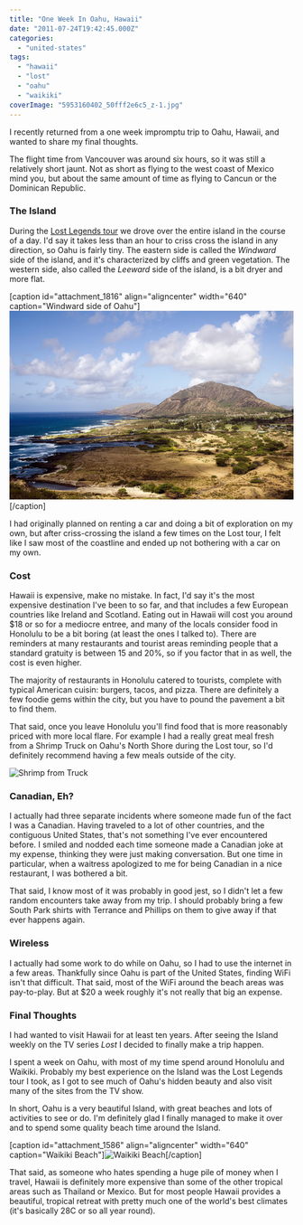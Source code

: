 ```yaml
---
title: "One Week In Oahu, Hawaii"
date: "2011-07-24T19:42:45.000Z"
categories: 
  - "united-states"
tags: 
  - "hawaii"
  - "lost"
  - "oahu"
  - "waikiki"
coverImage: "5953160402_50fff2e6c5_z-1.jpg"
---
```


I recently returned from a one week impromptu trip to Oahu, Hawaii, and wanted to share my final thoughts.

The flight time from Vancouver was around six hours, so it was still a relatively short jaunt. Not as short as flying to the west coast of Mexico mind you, but about the same amount of time as flying to Cancun or the Dominican Republic.

### The Island

During the [Lost Legends tour](http://themigratorynerd.com/2011/lost-legends-tour-on-oahu/) we drove over the entire island in the course of a day. I'd say it takes less than an hour to criss cross the island in any direction, so Oahu is fairly tiny. The eastern side is called the _Windward_ side of the island, and it's characterized by cliffs and green vegetation. The western side, also called the _Leeward_ side of the island, is a bit dryer and more flat.

\[caption id="attachment\_1816" align="aligncenter" width="640" caption="Windward side of Oahu"\]![](images/5953160402_50fff2e6c5_z-1.jpg "Windward side of Oahu")\[/caption\]

I had originally planned on renting a car and doing a bit of exploration on my own, but after criss-crossing the island a few times on the Lost tour, I felt like I saw most of the coastline and ended up not bothering with a car on my own.

### Cost

Hawaii is expensive, make no mistake. In fact, I'd say it's the most expensive destination I've been to so far, and that includes a few European countries like Ireland and Scotland. Eating out in Hawaii will cost you around $18 or so for a mediocre entree, and many of the locals consider food in Honolulu to be a bit boring (at least the ones I talked to). There are reminders at many restaurants and tourist areas reminding people that a standard gratuity is between 15 and 20%, so if you factor that in as well, the cost is even higher.

The majority of restaurants in Honolulu catered to tourists, complete with typical American cuisin: burgers, tacos, and pizza. There are definitely a few foodie gems within the city, but you have to pound the pavement a bit to find them.

That said, once you leave Honolulu you'll find food that is more reasonably priced with more local flare. For example I had a really great meal fresh from a Shrimp Truck on Oahu's North Shore during the Lost tour, so I'd definitely recommend having a few meals outside of the city.

![](images/5953223528_99cb759274_z.jpg "Shrimp from Truck")

### Canadian, Eh?

I actually had three separate incidents where someone made fun of the fact I was a Canadian. Having traveled to a lot of other countries, and the contiguous United States, that's not something I've ever encountered before. I smiled and nodded each time someone made a Canadian joke at my expense, thinking they were just making conversation. But one time in particular, when a waitress apologized to me for being Canadian in a nice restaurant, I was bothered a bit.

That said, I know most of it was probably in good jest, so I didn't let a few random encounters take away from my trip. I should probably bring a few South Park shirts with Terrance and Phillips on them to give away if that ever happens again.

### Wireless

I actually had some work to do while on Oahu, so I had to use the internet in a few areas. Thankfully since Oahu is part of the United States, finding WiFi isn't that difficult. That said, most of the WiFi around the beach areas was pay-to-play. But at $20 a week roughly it's not really that big an expense.

### Final Thoughts

I had wanted to visit Hawaii for at least ten years. After seeing the Island weekly on the TV series _Lost_ I decided to finally make a trip happen.

I spent a week on Oahu, with most of my time spend around Honolulu and Waikiki. Probably my best experience on the Island was the Lost Legends tour I took, as I got to see much of Oahu's hidden beauty and also visit many of the sites from the TV show.

In short, Oahu is a very beautiful Island, with great beaches and lots of activities to see or do. I'm definitely glad I finally managed to make it over and to spend some quality beach time around the Island.

\[caption id="attachment\_1586" align="aligncenter" width="640" caption="Waikiki Beach"\]![](images/5947620180_2acd754c87_z.jpg "Waikiki Beach")\[/caption\]

That said, as someone who hates spending a huge pile of money when I travel, Hawaii is definitely more expensive than some of the other tropical areas such as Thailand or Mexico. But for most people Hawaii provides a beautiful, tropical retreat with pretty much one of the world's best climates (it's basically 28C or so all year round).
